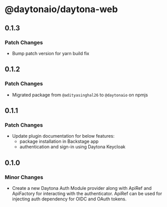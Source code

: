 # @daytonaio/daytona-web

## 0.1.3

### Patch Changes

- Bump patch version for yarn build fix

## 0.1.2

### Patch Changes

- Migrated package from `@adityasinghal26` to `@daytonaio` on npmjs

## 0.1.1

### Patch Changes

- Update plugin documentation for below features:
  - package installation in Backstage app
  - authentication and sign-in using Daytona Keycloak

## 0.1.0

### Minor Changes

- Create a new Daytona Auth Module provider along with ApiRef and ApiFactory for interacting with the authenticator. ApiRef can be used for injecting auth dependency for OIDC and OAuth tokens.

